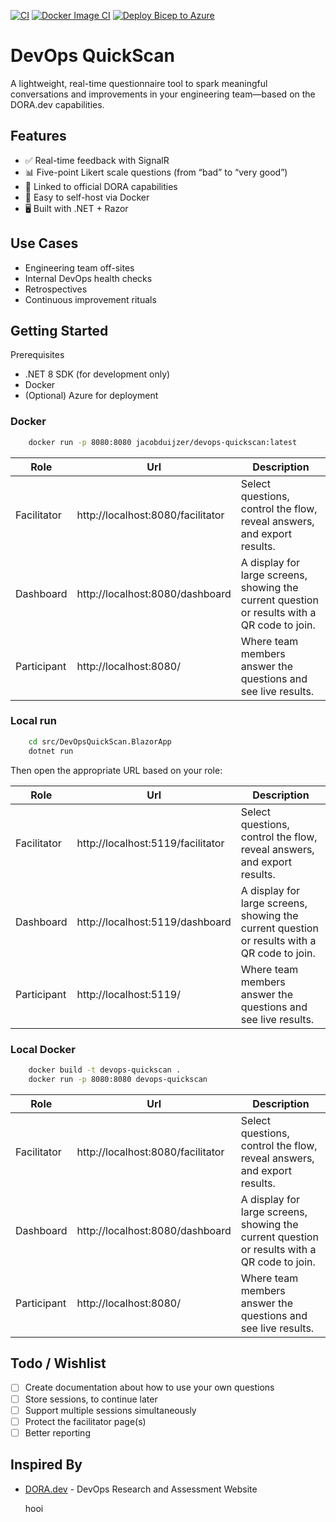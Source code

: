 [![CI](https://github.com/jacobduijzer/DevOpsQuickScan/actions/workflows/ci.yml/badge.svg)](https://github.com/jacobduijzer/DevOpsQuickScan/actions/workflows/ci.yml) [![Docker Image CI](https://github.com/jacobduijzer/DevOpsQuickScan/actions/workflows/docker-image.yml/badge.svg)](https://github.com/jacobduijzer/DevOpsQuickScan/actions/workflows/docker-image.yml) [![Deploy Bicep to Azure](https://github.com/jacobduijzer/DevOpsQuickScan/actions/workflows/infra-as-code.yml/badge.svg)](https://github.com/jacobduijzer/DevOpsQuickScan/actions/workflows/infra-as-code.yml)

# DevOps QuickScan

A lightweight, real-time questionnaire tool to spark meaningful conversations and improvements in your engineering
team—based on the DORA.dev capabilities.

## Features

* ✅ Real-time feedback with SignalR
* 📊 Five-point Likert scale questions (from “bad” to “very good”)
* 🔗 Linked to official DORA capabilities
* 🧰 Easy to self-host via Docker
* 🖥️ Built with .NET + Razor

## Use Cases

* Engineering team off-sites
* Internal DevOps health checks
* Retrospectives
* Continuous improvement rituals

## Getting Started

Prerequisites

* .NET 8 SDK (for development only)
* Docker
* (Optional) Azure for deployment

### Docker

```bash
    docker run -p 8080:8080 jacobduijzer/devops-quickscan:latest
```

| Role        | Url                               | Description                                                                                  |
|-------------|-----------------------------------|----------------------------------------------------------------------------------------------|
| Facilitator | http://localhost:8080/facilitator | Select questions, control the flow, reveal answers, and export results.                      |
| Dashboard   | http://localhost:8080/dashboard   | A display for large screens, showing the current question or results with a QR code to join. |
| Participant | http://localhost:8080/            | Where team members answer the questions and see live results.                                |

### Local run

```bash
    cd src/DevOpsQuickScan.BlazorApp
    dotnet run
```

Then open the appropriate URL based on your role:

| Role        | Url                               | Description                                                                                  |
|-------------|-----------------------------------|----------------------------------------------------------------------------------------------|
| Facilitator | http://localhost:5119/facilitator | Select questions, control the flow, reveal answers, and export results.                      |
| Dashboard   | http://localhost:5119/dashboard   | A display for large screens, showing the current question or results with a QR code to join. |
| Participant | http://localhost:5119/            | Where team members answer the questions and see live results.                                |

### Local Docker

```bash
    docker build -t devops-quickscan .
    docker run -p 8080:8080 devops-quickscan
```

| Role        | Url                               | Description                                                                                  |
|-------------|-----------------------------------|----------------------------------------------------------------------------------------------|
| Facilitator | http://localhost:8080/facilitator | Select questions, control the flow, reveal answers, and export results.                      |
| Dashboard   | http://localhost:8080/dashboard   | A display for large screens, showing the current question or results with a QR code to join. |
| Participant | http://localhost:8080/            | Where team members answer the questions and see live results.                                |

## Todo / Wishlist

- [ ] Create documentation about how to use your own questions
- [ ] Store sessions, to continue later
- [ ] Support multiple sessions simultaneously
- [ ] Protect the facilitator page(s)
- [ ] Better reporting

## Inspired By

* [DORA.dev](https://dora.dev) - DevOps Research and Assessment Website

    hooi
